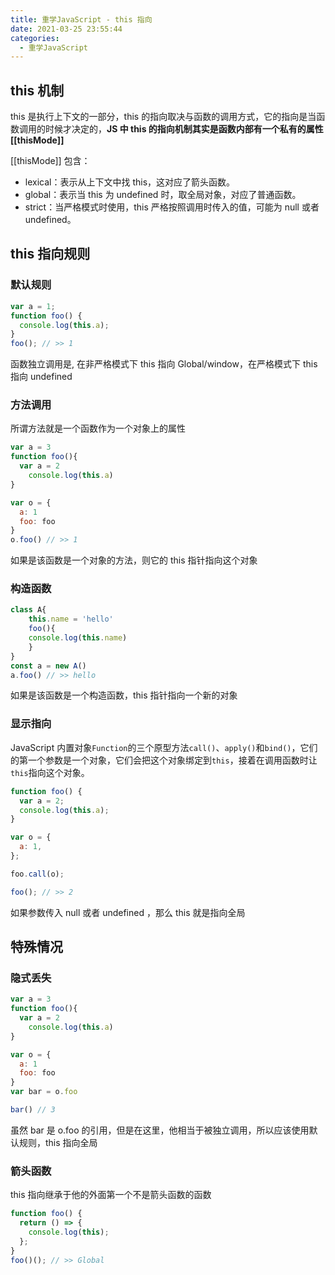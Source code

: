 ```yaml
---
title: 重学JavaScript - this 指向
date: 2021-03-25 23:55:44
categories:
  - 重学JavaScript
---
```


## this 机制

this 是执行上下文的一部分，this 的指向取决与函数的调用方式，它的指向是当函数调用的时候才决定的，**JS 中 this 的指向机制其实是函数内部有一个私有的属性 [[thisMode]]**

[[thisMode]] 包含：

- lexical：表示从上下文中找 this，这对应了箭头函数。
- global：表示当 this 为 undefined 时，取全局对象，对应了普通函数。
- strict：当严格模式时使用，this 严格按照调用时传入的值，可能为 null 或者 undefined。

## this 指向规则

### 默认规则

```javascript
var a = 1;
function foo() {
  console.log(this.a);
}
foo(); // >> 1
```

函数独立调用是, 在非严格模式下 this 指向 Global/window，在严格模式下 this 指向 undefined

### 方法调用

所谓方法就是一个函数作为一个对象上的属性

```javascript
var a = 3
function foo(){
  var a = 2
	console.log(this.a)
}

var o = {
  a: 1
  foo: foo
}
o.foo() // >> 1
```

如果是该函数是一个对象的方法，则它的 this 指针指向这个对象

### 构造函数

```javascript
class A{
	this.name = 'hello'
	foo(){
    console.log(this.name)
	}
}
const a = new A()
a.foo() // >> hello
```

如果是该函数是一个构造函数，this 指针指向一个新的对象

### 显示指向

JavaScript 内置对象`Function`的三个原型方法`call()`、`apply()`和`bind()`，它们的第一个参数是一个对象，它们会把这个对象绑定到`this`，接着在调用函数时让`this`指向这个对象。

```javascript
function foo() {
  var a = 2;
  console.log(this.a);
}

var o = {
  a: 1,
};

foo.call(o);

foo(); // >> 2
```

如果参数传入 null 或者 undefined ，那么 this 就是指向全局

## 特殊情况

### 隐式丢失

```javascript
var a = 3
function foo(){
  var a = 2
	console.log(this.a)
}

var o = {
  a: 1
  foo: foo
}
var bar = o.foo

bar() // 3
```

虽然 bar 是 o.foo 的引用，但是在这里，他相当于被独立调用，所以应该使用默认规则，this 指向全局

### 箭头函数

this 指向继承于他的外面第一个不是箭头函数的函数

```javascript
function foo() {
  return () => {
    console.log(this);
  };
}
foo()(); // >> Global
```
